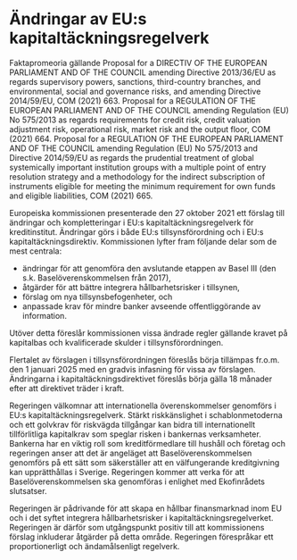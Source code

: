 # Ändringar av EU:s kapitaltäckningsregelverk

Faktapromeoria gällande Proposal for a DIRECTIV OF THE EUROPEAN PARLIAMENT AND OF
THE COUNCIL amending Directive 2013/36/EU as regards supervisory
powers, sanctions, third-country branches, and environmental, social and
governance risks, and amending Directive 2014/59/EU, COM (2021) 663.
Proposal for a REGULATION OF THE EUROPEAN PARLIAMENT AND
OF THE COUNCIL amending Regulation (EU) No 575/2013 as regards
requirements for credit risk, credit valuation adjustment risk, operational risk,
market risk and the output floor, COM (2021) 664.
Proposal for a REGULATION OF THE EUROPEAN PARLIAMENT AND
OF THE COUNCIL amending Regulation (EU) No 575/2013 and Directive
2014/59/EU as regards the prudential treatment of global systemically
important institution groups with a multiple point of entry resolution strategy
and a methodology for the indirect subscription of instruments eligible for
meeting the minimum requirement for own funds and eligible liabilities, COM (2021) 665.

Europeiska kommissionen presenterade den 27 oktober 2021 ett förslag till
ändringar och kompletteringar i EU:s kapitaltäckningsregelverk för
kreditinstitut. Ändringar görs i både EU:s tillsynsförordning och i EU:s
kapitaltäckningsdirektiv. Kommissionen lyfter fram följande delar som de
mest centrala:

* ändringar för att genomföra den avslutande etappen av Basel III (den
  s.k. Baselöverenskommelsen från 2017),
* åtgärder för att bättre integrera hållbarhetsrisker i tillsynen,
* förslag om nya tillsynsbefogenheter, och
* anpassade krav för mindre banker avseende offentliggörande av
  information.

Utöver detta föreslår kommissionen vissa ändrade regler gällande kravet på
kapitalbas och kvalificerade skulder i tillsynsförordningen.

Flertalet av förslagen i tillsynsförordningen föreslås börja tillämpas fr.o.m.
den 1 januari 2025 med en gradvis infasning för vissa av förslagen.
Ändringarna i kapitaltäckningsdirektivet föreslås börja gälla 18 månader
efter att direktivet träder i kraft.

Regeringen välkomnar att internationella överenskommelser genomförs i
EU:s kapitaltäckningsregelverk. Stärkt riskkänslighet i schablonmetoderna
och ett golvkrav för riskvägda tillgångar kan bidra till internationellt
tillförlitliga kapitalkrav som speglar risken i bankernas verksamheter.
Bankerna har en viktig roll som kreditförmedlare till hushåll och företag och
regeringen anser att det är angeläget att Baselöverenskommelsen genomförs på ett sätt som säkerställer att en välfungerande kreditgivning kan upprätthållas i Sverige. Regeringen kommer att verka för att Baselöverenskommelsen ska genomföras i enlighet med Ekofinrådets
slutsatser.

Regeringen är pådrivande för att skapa en hållbar finansmarknad inom EU och i det syftet integrera hållbarhetsrisker i kapitaltäckningsregelverket. Regeringen är därför som utgångspunkt positiv till att kommissionens förslag
inkluderar åtgärder på detta område. Regeringen förespråkar ett proportionerligt och ändamålsenligt regelverk.
